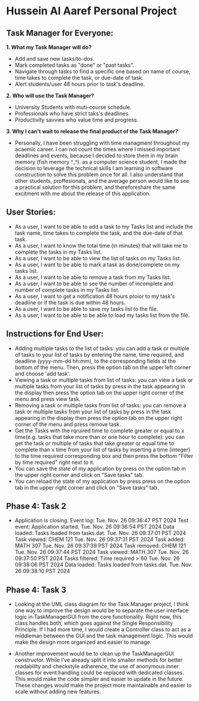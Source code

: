 # Hussein Al Aaref Personal Project


## Task Manager for Everyone:

**1. What my Task Manager will do?**

  - Add and save new tasks/to-dos. 
  - Mark completed tasks as "done" or "past tasks". 
  - Navigate through tasks to find a specific one based on name of course, time takes to complete the task, or due-date of task. 
  - Alert students/user 48 hours prior to task's deadline. 


**2. Who will use the Task Manager?**

  - University Students with muti-course schedule. 
  - Professionals who have strict taks's deadlines. 
  - Productivity savvies who value time and progress.  


**3. Why I can't wait to release the final product of the Task Manager?**

- Personally, I have been struggling with time managment throughout my acaemic career. I can not count the times where I missed important deadlines and events, because I decided to store them in my brain memory (fish memory ^_^). as a computer science student, I made the decision to leverage the technical skills I am learning in software construction to solve this problem once for all. I also understand that other students, proffesionals, and the average person would like to see a practical solution for this problem, and thereforeshare the same excitment with me about the release of this application.  


## User Stories: 

  - As a user, I want to be able to add a task to my Tasks list and include the task name, time takes to complete the task, and the due-date of that task.
  - As a user, I want to know the total time (in minutes) that will take me to complete the tasks in my Tasks list.  
  - As a user, I want to be able to view the list of tasks on my Tasks list. 
  - As a user, I want to be able to mark a task as done/complete on my tasks list. 
  - As a user, I want to be able to remove a task from my Tasks list.
  - As a user, I want to be able to see the number of incomplete and number of complete tasks in my Tasks list. 
  - As a user, I want to get a notification 48 hours proior to my task's deadline or if the task is due within 48 hours.
  - As a user, I want to be able to save my tasks list to the file.
  - As a user, I want to be able to be able to load my tasks list from the file.


## Instructions for End User: 

  - Adding multiple tasks to the list of tasks: you can add a task or multiple of tasks to your list of tasks by entering the name, time required, and deadline (yyyy-mm-dd hh:mm), to the corresponding fields at the bottom of the menu. Then, press the option tab on the upper left corner and choose 'add task'.  
  - Viewing a task or multiple tasks from list of tasks: you can view a task or multiple tasks from your list of tasks by press in the task appearing in the display then press the option tab on the upper right corner of the menu and press view task. 
  - Removing a task or multiple tasks from list of tasks: you can remove a task or multiple tasks from your list of tasks by press in the task appearing in the display then press the option tab on the upper right corner of the menu and press remove task.
  - Get the Tasks with the rqruired time to complete greater or equal to x time(e.g. tasks that take more than or one hour to complete): you can get the task or multiple of tasks that take greater or equal time to complete than x time from your list of tasks by inserting a time (integer) to the time required corresponding box and then press the bottom "Filter by time required" right next to it. 
  - You can save the state of my application by press on the option tab in the upper right corner and click on "Save tasks" tab. 
  - You can reload the state of my application by press press on the option tab in the upper right corner and click on "Save tasks" tab. 


  ## Phase 4: Task 2
  - Application is closing. Event log:
Tue. Nov. 26 09:36:47 PST 2024
Test event: Application started.
Tue. Nov. 26 09:36:54 PST 2024
Data loaded: Tasks loaded from tasks.dat.
Tue. Nov. 26 09:37:01 PST 2024
Task viewed: CHEM 121
Tue. Nov. 26 09:37:31 PST 2024
Task added: MATH 307
Tue. Nov. 26 09:37:39 PST 2024
Task removed: CHEM 121
Tue. Nov. 26 09:37:44 PST 2024
Task viewed: MATH 307
Tue. Nov. 26 09:37:50 PST 2024
Tasks filtered: Time required > 60
Tue. Nov. 26 09:38:06 PST 2024
Data loaded: Tasks loaded from tasks.dat.
Tue. Nov. 26 09:38:10 PST 2024



## Phase 4: Task 3 
- Looking at the UML class diagram for the Task Manager project, I think one way to improve the
design would be to separate the user interface logic in TaskManagerGUI from the core functionality.
Right now, this class handles both, which goes against the Single Responsibility Principle. If I
had more time, I would create a Controller class to act as a middleman between the GUI and the task
management logic. This would make the design more organized and easier to manage.

- Another improvement would be to clean up the TaskManagerGUI constructor. While I’ve already split
it into smaller methods for better readability and checkstyle adherence, the use of anonymous inner classes for event handling could be replaced with dedicated classes. This would make the code simpler and easier to update in the future. These changes would make the project more maintainable and easier to scale without adding new features.
